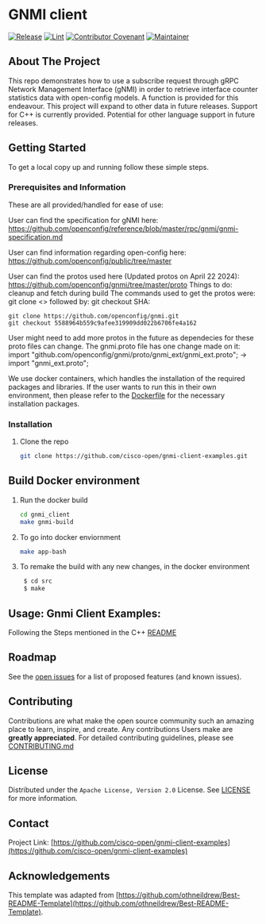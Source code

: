 # GNMI client

[![Release](https://img.shields.io/github/v/release/cisco-ospo/oss-template?display_name=tag)](CHANGELOG.md)
[![Lint](https://github.com/cisco-ospo/oss-template/actions/workflows/lint.yml/badge.svg?branch=main)](https://github.com/cisco-ospo/oss-template/actions/workflows/lint.yml)
[![Contributor Covenant](https://img.shields.io/badge/Contributor%20Covenant-2.1-fbab2c.svg)](CODE_OF_CONDUCT.md)
[![Maintainer](https://img.shields.io/badge/Maintainer-Cisco-00bceb.svg)](https://opensource.cisco.com)

## About The Project

This repo demonstrates how to use a subscribe request through gRPC Network Management Interface (gNMI) in order to retrieve interface counter statistics data with open-config models. A function is provided for this endeavour. This project will expand to other data in future releases. Support for C++ is currently provided. Potential for other language support in future releases.

## Getting Started

To get a local copy up and running follow these simple steps.

### Prerequisites and Information

These are all provided/handled for ease of use:

User can find the specification for gNMI here:  
https://github.com/openconfig/reference/blob/master/rpc/gnmi/gnmi-specification.md

User can find information regarding open-config here:  
https://github.com/openconfig/public/tree/master

User can find the protos used here (Updated protos on April 22 2024):
https://github.com/openconfig/gnmi/tree/master/proto
Things to do: cleanup and fetch during build
The commands used to get the protos were:
git clone <> followed by:
git checkout SHA:
```
git clone https://github.com/openconfig/gnmi.git
git checkout 5588964b559c9afee319909dd022b6706fe4a162
```

User might need to add more protos in the future as dependecies for these proto files can change.
The gnmi.proto file has one change made on it:
import "github.com/openconfig/gnmi/proto/gnmi_ext/gnmi_ext.proto"; -> import "gnmi_ext.proto";

We use docker containers, which handles the installation of the required packages and libraries. If the user wants to run this in their own environment, then please refer to the [Dockerfile](https://github.com/cisco-open/gnmi-client-examples/gnmi_client/Dockerfile) for the necessary installation packages.

### Installation

1. Clone the repo

   ```sh
   git clone https://github.com/cisco-open/gnmi-client-examples.git
   ```

## Build Docker environment

1. Run the docker build
   ```sh
   cd gnmi_client
   make gnmi-build
   ```
2. To go into docker enviornment
   ```sh
   make app-bash
   ```
3. To remake the build with any new changes, in the docker environment
   ```sh
    $ cd src
    $ make
   ```

## Usage: Gnmi Client Examples:
Following the Steps mentioned in the C++ [README](https://github.com/cisco-open/gnmi-client-examples/gnmi_client/src/README.md)

## Roadmap

See the [open issues](https://github.com/cisco-open/gnmi-client-examples/issues) for a list of proposed features (and known issues).

## Contributing

Contributions are what make the open source community such an amazing place to learn, inspire, and create. Any contributions Users make are **greatly appreciated**. For detailed contributing guidelines, please see [CONTRIBUTING.md](CONTRIBUTING.md)

## License

Distributed under the `Apache License, Version 2.0` License. See [LICENSE](LICENSE) for more information.

## Contact

Project Link: [https://github.com/cisco-open/gnmi-client-examples](https://github.com/cisco-open/gnmi-client-examples)

## Acknowledgements

This template was adapted from
[https://github.com/othneildrew/Best-README-Template](https://github.com/othneildrew/Best-README-Template).
